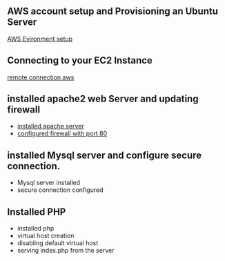 ## AWS account setup and Provisioning an Ubuntu Server
[AWS Evironment setup](https://github.com/odibohmarcel/images/blob/2a0cfa7560e2402f8c258cc9513c3166caa85ef8/aws%20ubuntu%20server.JPG)

## Connecting to your EC2 Instance
[remote connection aws](https://github.com/odibohmarcel/images.git)

## installed apache2 web Server and updating firewall
* [installed apache server]()
* [configured firewall with port 80]()

## installed Mysql server and configure secure connection.
* Mysql server installed
* secure connection configured

## Installed PHP
* installed php
* virtual host creation
* disabling default virtual host
* serving index.php from the server